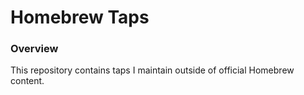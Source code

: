 # Homebrew Taps

### Overview

This repository contains taps I maintain outside of official Homebrew content.
